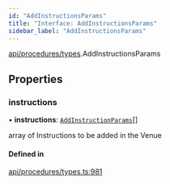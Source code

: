 ```yaml
---
id: "AddInstructionsParams"
title: "Interface: AddInstructionsParams"
sidebar_label: "AddInstructionsParams"
---
```


[api/procedures/types](../../../../../modules/API/Procedures/Types/Types.md).AddInstructionsParams

## Properties

### instructions

• **instructions**: [`AddInstructionParams`](../../../../../modules/API/Procedures/Types/Types.md#addinstructionparams)[]

array of Instructions to be added in the Venue

#### Defined in

[api/procedures/types.ts:981](https://github.com/PolymeshAssociation/polymesh-sdk/blob/fbf6882d0/src/api/procedures/types.ts#L981)
